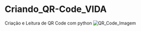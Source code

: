 # Criando_QR-Code_VIDA
Criação e Leitura de QR Code com python
![QR_Code_Imagem](https://user-images.githubusercontent.com/72530507/153730430-439a86ee-ba99-4729-a679-5c5b23699516.jpg)
